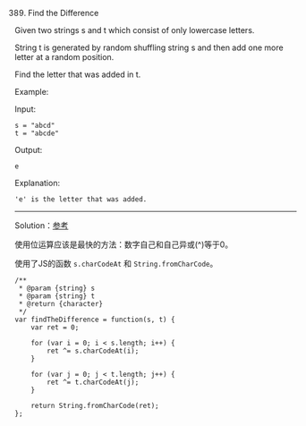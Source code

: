 389. Find the Difference

Given two strings s and t which consist of only lowercase letters.

String t is generated by random shuffling string s and then add one more letter at a random position.

Find the letter that was added in t.

Example:

Input:

    s = "abcd"
    t = "abcde"

Output:

    e

Explanation:

    'e' is the letter that was added.

---
Solution：[参考](https://leetcode.com/submissions/detail/82389796/)

使用位运算应该是最快的方法：数字自己和自己异或(^)等于0。 

使用了JS的函数 `s.charCodeAt` 和 `String.fromCharCode`。

    /**
     * @param {string} s
     * @param {string} t
     * @return {character}
     */
    var findTheDifference = function(s, t) {
        var ret = 0;
        
        for (var i = 0; i < s.length; i++) {
            ret ^= s.charCodeAt(i);
        }
        
        for (var j = 0; j < t.length; j++) {
            ret ^= t.charCodeAt(j);
        }
        
        return String.fromCharCode(ret);
    };